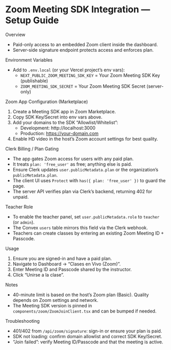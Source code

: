 Zoom Meeting SDK Integration — Setup Guide
=========================================

Overview
- Paid-only access to an embedded Zoom client inside the dashboard.
- Server-side signature endpoint protects access and enforces plan.

Environment Variables
- Add to `.env.local` (or your Vercel project’s env vars):
  - `NEXT_PUBLIC_ZOOM_MEETING_SDK_KEY` = Your Zoom Meeting SDK Key (publishable)
  - `ZOOM_MEETING_SDK_SECRET` = Your Zoom Meeting SDK Secret (server-only)

Zoom App Configuration (Marketplace)
1) Create a Meeting SDK app in Zoom Marketplace.
2) Copy SDK Key/Secret into env vars above.
3) Add your domains to the SDK “Allowlist/Whitelist”:
   - Development: http://localhost:3000
   - Production: https://your-domain.com
4) Enable HD video in the host’s Zoom account settings for best quality.

Clerk Billing / Plan Gating
- The app gates Zoom access for users with any paid plan.
- It treats `plan: 'free_user'` as free; anything else is paid.
- Ensure Clerk updates `user.publicMetadata.plan` or the organization’s `publicMetadata.plan`.
- The client UI uses `Protect` with `has({ plan: 'free_user' })` to guard the page.
- The server API verifies plan via Clerk’s backend, returning 402 for unpaid.

Teacher Role
- To enable the teacher panel, set `user.publicMetadata.role` to `teacher` (or `admin`).
- The Convex `users` table mirrors this field via the Clerk webhook.
- Teachers can create classes by entering an existing Zoom Meeting ID + Passcode.

Usage
1) Ensure you are signed-in and have a paid plan.
2) Navigate to Dashboard → “Clases en Vivo (Zoom)”.
3) Enter Meeting ID and Passcode shared by the instructor.
4) Click “Unirse a la clase”.

Notes
- 40-minute limit is based on the host’s Zoom plan (Basic). Quality depends on Zoom settings and network.
- The Meeting SDK version is pinned in `components/zoom/ZoomJoinClient.tsx` and can be bumped if needed.

Troubleshooting
- 401/402 from `/api/zoom/signature`: sign-in or ensure your plan is paid.
- SDK not loading: confirm domain allowlist and correct SDK Key/Secret.
- “Join failed”: verify Meeting ID/Passcode and that the meeting is active.
